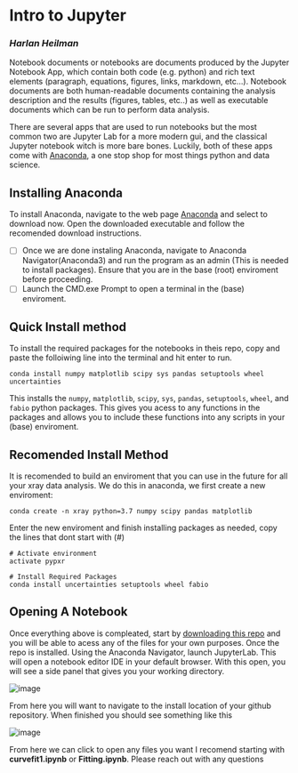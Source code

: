 # Intro to Jupyter
### *Harlan Heilman*

Notebook documents or notebooks are documents produced by the Jupyter Notebook App, which contain both code (e.g. python) and rich text elements (paragraph, equations, figures, links, markdown, etc…). Notebook documents are both human-readable documents containing the analysis description and the results (figures, tables, etc..) as well as executable documents which can be run to perform data analysis.

There are several apps that are used to run notebooks but the most common two are Jupyter Lab for a more modern gui, and the classical Jupyter notebook witch is more bare bones. Luckily, both of these apps come with [Anaconda](https://www.anaconda.com/), a one stop shop for most things python and data science. 

## Installing Anaconda

To install Anaconda, navigate to the web page [Anaconda](https://www.anaconda.com/) and select to download now. Open the downloaded executable and follow the recomended download instructions. 

- [ ] Once we are done instaling Anaconda, navigate to Anaconda Navigator(Anaconda3) and run the program as an admin (This is needed to install packages). Ensure that you are in the base (root) enviroment before proceeding. 
- [ ] Launch the CMD.exe Prompt to open a terminal in the (base) enviroment. 

## Quick Install method

To install the required packages for the notebooks in theis repo, copy and paste the folloiwing line into the terminal and hit enter to run. 

```
conda install numpy matplotlib scipy sys pandas setuptools wheel uncertainties
```


This installs the `numpy`, `matplotlib`, `scipy`, `sys`, `pandas`, `setuptools`, `wheel`, and `fabio` python packages. This gives you acess to any functions in the packages and allows you to include these functions into any scripts in your (base) enviroment. 

## Recomended Install Method

It is recomended to build an enviroment that you can use in the future for all your xray data analysis. We do this in anaconda, we first create a new enviroment:

```
conda create -n xray python=3.7 numpy scipy pandas matplotlib
```

Enter the new enviroment and finish installing packages as needed, copy the lines that dont start with (#)

```
# Activate environment
activate pypxr

# Install Required Packages
conda install uncertainties setuptools wheel fabio 
```

## Opening A Notebook

Once everything above is compleated, start by [downloading this repo](https://www.itpro.com/software/development/359246/how-to-download-from-github) and you will be able to acess any of the files for your own purposes. Once the repo is installed. Using the Anaconda Navigator, launch JupyterLab. This will open a notebook editor IDE in your default browser. With this open, you will see a side panel that gives you your working directory. 

![image](https://user-images.githubusercontent.com/73567020/211663042-0c86e675-c0f1-46fb-a398-5a811eca6aa2.png)

From here you will want to navigate to the install location of your github repository. When finished you should see something like this 

![image](https://user-images.githubusercontent.com/73567020/211663266-d78db078-21ff-4823-ac67-60fb36cca3b9.png)

From here we can click to open any files you want I recomend starting with **curvefit1.ipynb** or **Fitting.ipynb**. Please reach out with any questions 

